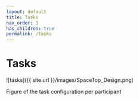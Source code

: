 ```yaml
---
layout: default
title: Tasks
nav_order: 3
has_children: true
permalink: /tasks
---
```

# Tasks
![tasks]({{ site.url }}/images/SpaceTop_Design.png)

Figure of the task configuration per participant
